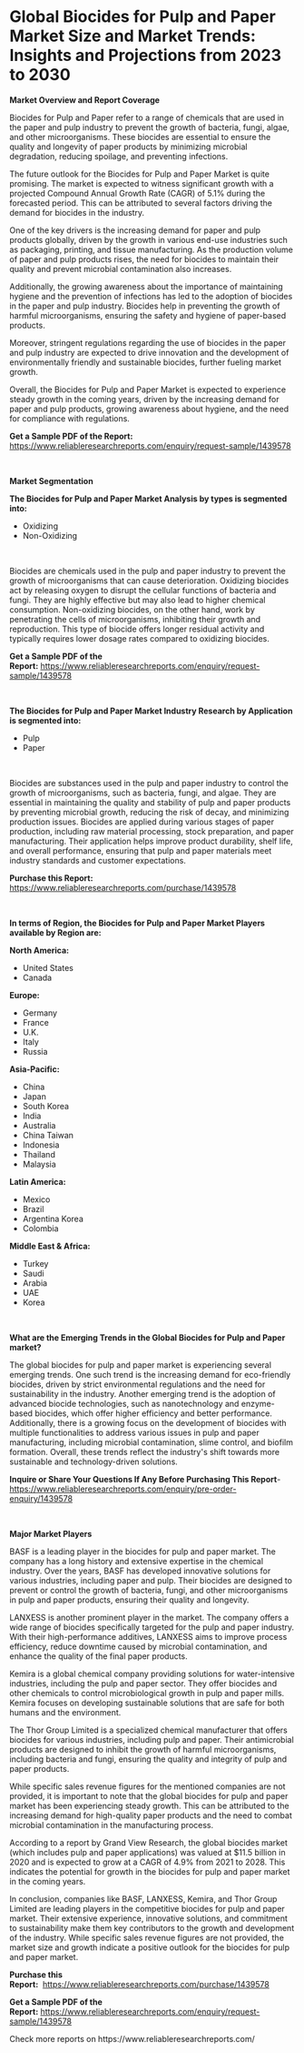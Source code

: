 <p><h1>Global Biocides for Pulp and Paper Market Size and Market Trends: Insights and Projections from 2023 to 2030</h1></p><p><strong>Market Overview and Report Coverage</strong></p>
<p><p>Biocides for Pulp and Paper refer to a range of chemicals that are used in the paper and pulp industry to prevent the growth of bacteria, fungi, algae, and other microorganisms. These biocides are essential to ensure the quality and longevity of paper products by minimizing microbial degradation, reducing spoilage, and preventing infections.</p><p>The future outlook for the Biocides for Pulp and Paper Market is quite promising. The market is expected to witness significant growth with a projected Compound Annual Growth Rate (CAGR) of 5.1% during the forecasted period. This can be attributed to several factors driving the demand for biocides in the industry.</p><p>One of the key drivers is the increasing demand for paper and pulp products globally, driven by the growth in various end-use industries such as packaging, printing, and tissue manufacturing. As the production volume of paper and pulp products rises, the need for biocides to maintain their quality and prevent microbial contamination also increases.</p><p>Additionally, the growing awareness about the importance of maintaining hygiene and the prevention of infections has led to the adoption of biocides in the paper and pulp industry. Biocides help in preventing the growth of harmful microorganisms, ensuring the safety and hygiene of paper-based products.</p><p>Moreover, stringent regulations regarding the use of biocides in the paper and pulp industry are expected to drive innovation and the development of environmentally friendly and sustainable biocides, further fueling market growth.</p><p>Overall, the Biocides for Pulp and Paper Market is expected to experience steady growth in the coming years, driven by the increasing demand for paper and pulp products, growing awareness about hygiene, and the need for compliance with regulations.</p></p>
<p><strong>Get a Sample PDF of the Report:</strong> <a href="https://www.reliableresearchreports.com/enquiry/request-sample/1439578">https://www.reliableresearchreports.com/enquiry/request-sample/1439578</a></p>
<p>&nbsp;</p>
<p><strong>Market Segmentation</strong></p>
<p><strong>The Biocides for Pulp and Paper Market Analysis by types is segmented into:</strong></p>
<p><ul><li>Oxidizing</li><li>Non-Oxidizing</li></ul></p>
<p>&nbsp;</p>
<p><p>Biocides are chemicals used in the pulp and paper industry to prevent the growth of microorganisms that can cause deterioration. Oxidizing biocides act by releasing oxygen to disrupt the cellular functions of bacteria and fungi. They are highly effective but may also lead to higher chemical consumption. Non-oxidizing biocides, on the other hand, work by penetrating the cells of microorganisms, inhibiting their growth and reproduction. This type of biocide offers longer residual activity and typically requires lower dosage rates compared to oxidizing biocides.</p></p>
<p><strong>Get a Sample PDF of the Report:</strong>&nbsp;<a href="https://www.reliableresearchreports.com/enquiry/request-sample/1439578">https://www.reliableresearchreports.com/enquiry/request-sample/1439578</a></p>
<p>&nbsp;</p>
<p><strong>The Biocides for Pulp and Paper Market Industry Research by Application is segmented into:</strong></p>
<p><ul><li>Pulp</li><li>Paper</li></ul></p>
<p>&nbsp;</p>
<p><p>Biocides are substances used in the pulp and paper industry to control the growth of microorganisms, such as bacteria, fungi, and algae. They are essential in maintaining the quality and stability of pulp and paper products by preventing microbial growth, reducing the risk of decay, and minimizing production issues. Biocides are applied during various stages of paper production, including raw material processing, stock preparation, and paper manufacturing. Their application helps improve product durability, shelf life, and overall performance, ensuring that pulp and paper materials meet industry standards and customer expectations.</p></p>
<p><strong>Purchase this Report:</strong>&nbsp; <a href="https://www.reliableresearchreports.com/purchase/1439578">https://www.reliableresearchreports.com/purchase/1439578</a></p>
<p>&nbsp;</p>
<p><strong>In terms of Region, the Biocides for Pulp and Paper Market Players available by Region are:</strong></p>
<p>
    <p> <strong> North America: </strong>
        <ul>
            <li>United States</li>
            <li>Canada</li>
        </ul>
        </p> 
    <p> <strong> Europe: </strong>
        <ul>
            <li>Germany</li>
            <li>France</li>
            <li>U.K.</li>
            <li>Italy</li>
            <li>Russia</li>
        </ul>
        </p> 
    <p> <strong> Asia-Pacific: </strong>
        <ul>
            <li>China</li>
            <li>Japan</li>
            <li>South Korea</li>
            <li>India</li>
            <li>Australia</li>
            <li>China Taiwan</li>
            <li>Indonesia</li>
            <li>Thailand</li>
            <li>Malaysia</li>
        </ul>
        </p> 
    <p> <strong> Latin America: </strong>
        <ul>
            <li>Mexico</li>
            <li>Brazil</li>
            <li>Argentina Korea</li>
            <li>Colombia</li>
        </ul>
        </p> 
    <p> <strong> Middle East & Africa: </strong>
        <ul>
            <li>Turkey</li>
            <li>Saudi</li>
            <li>Arabia</li>
            <li>UAE</li>
            <li>Korea</li>
        </ul>
    </p>
    </p>
<p>&nbsp;</p>
<p><strong>What are the Emerging Trends in the Global Biocides for Pulp and Paper market?</strong></p>
<p><p>The global biocides for pulp and paper market is experiencing several emerging trends. One such trend is the increasing demand for eco-friendly biocides, driven by strict environmental regulations and the need for sustainability in the industry. Another emerging trend is the adoption of advanced biocide technologies, such as nanotechnology and enzyme-based biocides, which offer higher efficiency and better performance. Additionally, there is a growing focus on the development of biocides with multiple functionalities to address various issues in pulp and paper manufacturing, including microbial contamination, slime control, and biofilm formation. Overall, these trends reflect the industry's shift towards more sustainable and technology-driven solutions.</p></p>
<p><strong>Inquire or Share Your Questions If Any Before Purchasing This Report</strong>- <a href="https://www.reliableresearchreports.com/enquiry/pre-order-enquiry/1439578">https://www.reliableresearchreports.com/enquiry/pre-order-enquiry/1439578</a></p>
<p>&nbsp;</p>
<p><strong>Major Market Players</strong></p>
<p><p>BASF is a leading player in the biocides for pulp and paper market. The company has a long history and extensive expertise in the chemical industry. Over the years, BASF has developed innovative solutions for various industries, including paper and pulp. Their biocides are designed to prevent or control the growth of bacteria, fungi, and other microorganisms in pulp and paper products, ensuring their quality and longevity.</p><p>LANXESS is another prominent player in the market. The company offers a wide range of biocides specifically targeted for the pulp and paper industry. With their high-performance additives, LANXESS aims to improve process efficiency, reduce downtime caused by microbial contamination, and enhance the quality of the final paper products.</p><p>Kemira is a global chemical company providing solutions for water-intensive industries, including the pulp and paper sector. They offer biocides and other chemicals to control microbiological growth in pulp and paper mills. Kemira focuses on developing sustainable solutions that are safe for both humans and the environment.</p><p>The Thor Group Limited is a specialized chemical manufacturer that offers biocides for various industries, including pulp and paper. Their antimicrobial products are designed to inhibit the growth of harmful microorganisms, including bacteria and fungi, ensuring the quality and integrity of pulp and paper products.</p><p>While specific sales revenue figures for the mentioned companies are not provided, it is important to note that the global biocides for pulp and paper market has been experiencing steady growth. This can be attributed to the increasing demand for high-quality paper products and the need to combat microbial contamination in the manufacturing process.</p><p>According to a report by Grand View Research, the global biocides market (which includes pulp and paper applications) was valued at $11.5 billion in 2020 and is expected to grow at a CAGR of 4.9% from 2021 to 2028. This indicates the potential for growth in the biocides for pulp and paper market in the coming years.</p><p>In conclusion, companies like BASF, LANXESS, Kemira, and Thor Group Limited are leading players in the competitive biocides for pulp and paper market. Their extensive experience, innovative solutions, and commitment to sustainability make them key contributors to the growth and development of the industry. While specific sales revenue figures are not provided, the market size and growth indicate a positive outlook for the biocides for pulp and paper market.</p></p>
<p><strong>Purchase this Report:</strong>&nbsp;&nbsp;<a href="https://www.reliableresearchreports.com/purchase/1439578">https://www.reliableresearchreports.com/purchase/1439578</a></p>
<p></p>
<p><strong>Get a Sample PDF of the Report:</strong>&nbsp;<a href="https://www.reliableresearchreports.com/enquiry/request-sample/1439578">https://www.reliableresearchreports.com/enquiry/request-sample/1439578</a></p>
<p>Check more reports on https://www.reliableresearchreports.com/</p>